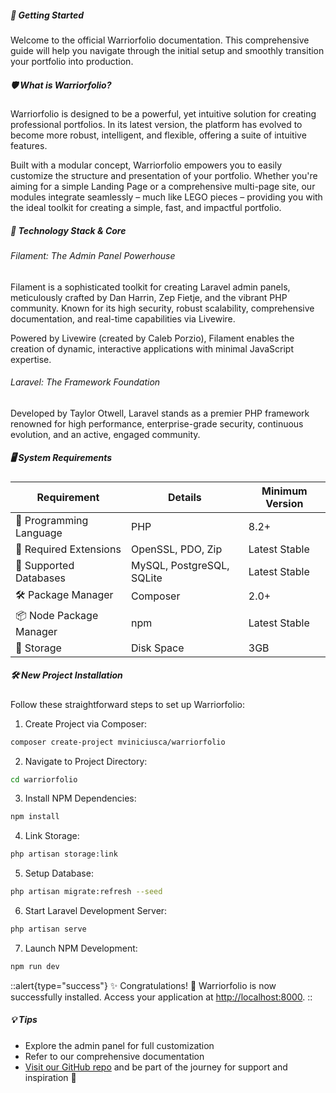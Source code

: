 ##### 🚀 Getting Started 

Welcome to the official Warriorfolio documentation. This comprehensive guide will help you navigate through the initial setup and smoothly transition your portfolio into production.

##### 🛡️ What is Warriorfolio?

Warriorfolio is designed to be a powerful, yet intuitive solution for creating professional portfolios. In its latest version, the platform has evolved to become more robust, intelligent, and flexible, offering a suite of intuitive features. 

Built with a modular concept, Warriorfolio empowers you to easily customize the structure and presentation of your portfolio. Whether you're aiming for a simple Landing Page or a comprehensive multi-page site, our modules integrate seamlessly – much like LEGO pieces – providing you with the ideal toolkit for creating a simple, fast, and impactful portfolio.

##### 🔧 Technology Stack & Core

###### Filament: The Admin Panel Powerhouse
Filament is a sophisticated toolkit for creating Laravel admin panels, meticulously crafted by Dan Harrin, Zep Fietje, and the vibrant PHP community. Known for its high security, robust scalability, comprehensive documentation, and real-time capabilities via Livewire.

Powered by Livewire (created by Caleb Porzio), Filament enables the creation of dynamic, interactive applications with minimal JavaScript expertise.

###### Laravel: The Framework Foundation
Developed by Taylor Otwell, Laravel stands as a premier PHP framework renowned for high performance, enterprise-grade security, continuous evolution, and an active, engaged community.

##### 🖥️ System Requirements 

| Requirement            | Details                   | Minimum Version |
| ---------------------- | ------------------------- | --------------- |
| 🐘 Programming Language | PHP                       | 8.2+            |
| 🧪 Required Extensions  | OpenSSL, PDO, Zip         | Latest Stable   |
| 💾 Supported Databases  | MySQL, PostgreSQL, SQLite | Latest Stable   |
| 🛠️ Package Manager      | Composer                  | 2.0+            |
| 📦 Node Package Manager | npm                       | Latest Stable   |
| 💽 Storage              | Disk Space                | 3GB             |

##### 🛠️ New Project Installation 

Follow these straightforward steps to set up Warriorfolio:

1. Create Project via Composer:
```bash
composer create-project mviniciusca/warriorfolio
```

2. Navigate to Project Directory:
```bash
cd warriorfolio
```

3. Install NPM Dependencies:
```bash
npm install
```

4. Link Storage:
```bash
php artisan storage:link
```

5. Setup Database:
```bash
php artisan migrate:refresh --seed
```

6. Start Laravel Development Server:
```bash
php artisan serve
```

7. Launch NPM Development:
```bash
npm run dev
```

::alert{type="success"}
✨ Congratulations! 🎉 Warriorfolio is now successfully installed. Access your application at [http://localhost:8000](http://localhost:8000).
::

##### 💡 Tips 
- Explore the admin panel for full customization
- Refer to our comprehensive documentation
- [Visit our GitHub repo](https://github.com/mviniciusca) and be part of the journey for support and inspiration 💜